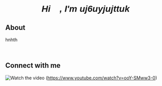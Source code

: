 <font face="Verdana, Geneva, Tahoma, sans-serif">
<h1 align="center"><i>Hi 👋, I'm uj6uyjujttuk</i></h1> 
</font>
<h2>About</h2>
<p>hnhth</p>
<br><h2>Connect with me</h2>

![Watch the video](https://img.youtube.com/vi/ooY-SMww3-0/maxresdefault.jpg) (https://www.youtube.com/watch?v=ooY-SMww3-0)







<br>
